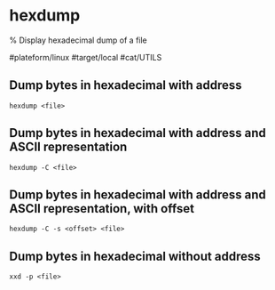 # hexdump

% Display hexadecimal dump of a file

#plateform/linux #target/local #cat/UTILS

## Dump bytes in hexadecimal with address
```
hexdump <file>
```

## Dump bytes in hexadecimal with address and ASCII representation
```
hexdump -C <file>
```

## Dump bytes in hexadecimal with address and ASCII representation, with offset
```
hexdump -C -s <offset> <file>
```

## Dump bytes in hexadecimal without address
```
xxd -p <file>
```